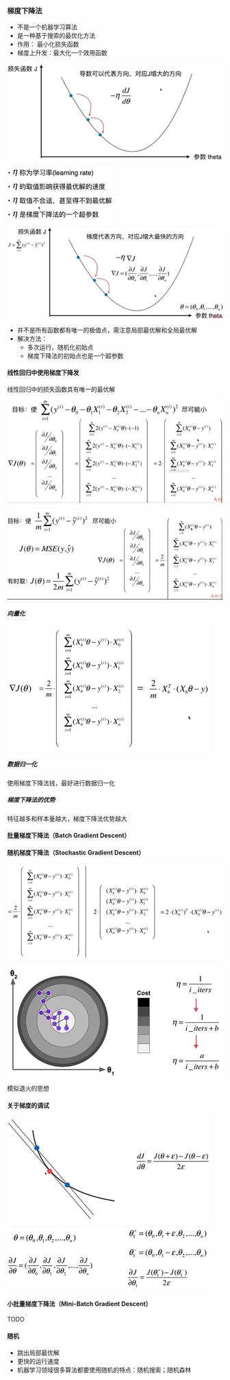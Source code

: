 ### 梯度下降法

- 不是一个机器学习算法
- 是一种基于搜索的最优化方法
- 作用： 最小化损失函数
- 梯度上升发：最大化一个效用函数

![梯度下降](images/梯度下降.png)

![学习率](images/学习率.png)

![梯度下降1](images/梯度下降1.png)

- 并不是所有函数都有唯一的极值点，需注意局部最优解和全局最优解
- 解决方法：
  - 多次运行，随机化初始点
  - 梯度下降法的初始点也是一个超参数

#### 线性回归中使用梯度下降发

线性回归中的损失函数具有唯一的最优解

![线性回归中的梯度下降](images/线性回归中的梯度下降.png)

![线性回归中的梯度下降1](images/线性回归中的梯度下降1.png)

##### 向量化

![线性回归中的梯度下降2](images/线性回归中的梯度下降2.png)

##### 数据归一化

使用梯度下降法钱，最好进行数据归一化

##### 梯度下降法的优势

特征越多和样本量越大，梯度下降法优势越大

#### 批量梯度下降法（Batch Gradient Descent）

#### 随机梯度下降法（Stochastic Gradient Descent）

![随机梯度下降](images/随机梯度下降.png)

![随机梯度下降1](images/随机梯度下降1.png)

模拟退火的思想

#### 关于梯度的调试

![关于梯度的调试](images/关于梯度的调试.png)

![关于梯度的调试1](images/关于梯度的调试1.png)

#### 小批量梯度下降法（Mini-Batch Gradient Descent）

TODO

#### 随机

- 跳出局部最优解
- 更快的运行速度
- 机器学习领域很多算法都要使用随机的特点：随机搜索；随机森林
